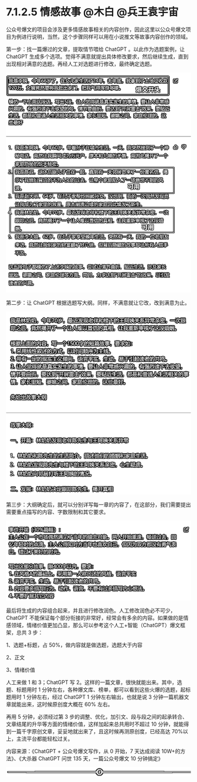 # 7.1.2.5 情感故事 @木白 @兵王袁宇宙

公众号爆文的项目会涉及更多情感故事相关的内容创作，因此这里以公众号爆文项目为例进行说明，当然，这个步骤同样可以用在小说推文等故事内容创作的领域。

第一步：找一篇爆过的文章，提取情节喂给 ChatGPT 。以此作为选题案例，让 ChatGPT 生成多个选项。觉得不满意就提出具体修改要求，然后继续生成，直到出现相对满意的选题。再经人工对选题进行修改，最终确定选题。

![](img/9e76a258486de77f898403a1fce069e3.png)

第二步：让 ChatGPT 根据选题写大纲。同样，不满意就让它改，改到满意为止。

![](img/9ba3b17eb004b0c2c960e66b70a4d38a.png)

第三步：大纲确定后，就可以分别详写每一章的内容了，在这部分，我们需要提出需要重点描写的内容、字数限制和其它要求。

![](img/b3816a69785cdcde339aec7061f82fb0.png)

最后将生成的内容组合起来，并且进行修改润色。人工修改润色必不可少，ChatGPT 不能保证每个部分衔接的非常好，经常会有多余的内容。如果做的是情感领域，情绪价值更加凸显，那么可以参考这个人工+智能（ChatGPT）爆文框架，总共 3 步：

1、选题+标题，占 50%，做内容就是做选题，选题大于内容

2、正文

3、情绪价值

人工来做 1 和 3；ChatGPT 写 2。这样的一篇文章，很快就能出来。其中，选题、标题用时 1 分钟左右，各种爆文库、榜单，都可以看到这些火爆的选题，起标题用时 1 分钟左右，经过 ChatGPT 1 分钟左右输出，也就是说 3 分钟一篇机器文章就能出来，这时候原创度大概在 60% 左右。

再用 5 分钟，必须经过第 3 步的调整、优化，加引文、段与段之间的起承转合、文章结尾的升华等方面的情绪价值，这样加起来总共用时不超过 10 分钟，就能得到一篇千字原创文章，妥妥地就出来了，且这时候再测原创度，已经高达 70%以上，主流平台都能轻松过关。

内容来源：《ChatGPT + 公众号爆文写作，从 0 开始，7 天达成阅读 10W+的方法》、《大杀器 ChatGPT 问世 135 天，一篇公众号爆文 10 分钟搞定》

![](img/6ee508850b27e2c7d179da2f3eea659e.png)